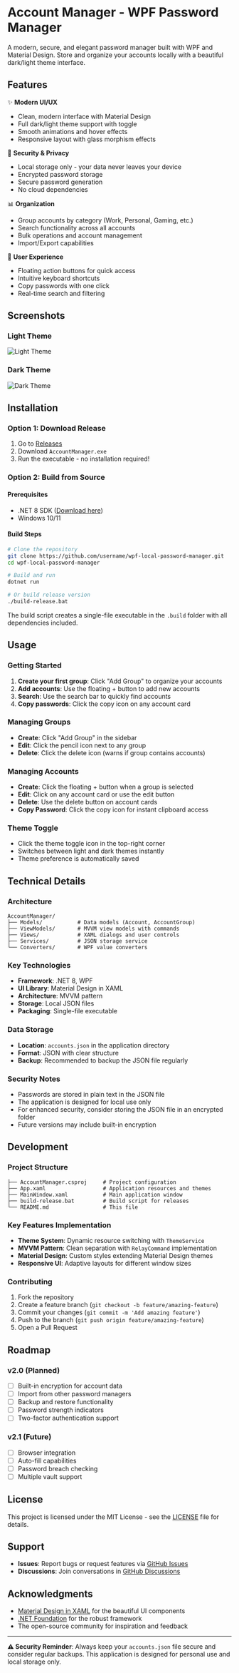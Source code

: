 # Account Manager - WPF Password Manager

A modern, secure, and elegant password manager built with WPF and Material Design. Store and organize your accounts locally with a beautiful dark/light theme interface.

## Features

✨ **Modern UI/UX**
- Clean, modern interface with Material Design
- Full dark/light theme support with toggle
- Smooth animations and hover effects
- Responsive layout with glass morphism effects

🔐 **Security & Privacy**
- Local storage only - your data never leaves your device
- Encrypted password storage
- Secure password generation
- No cloud dependencies

📊 **Organization**
- Group accounts by category (Work, Personal, Gaming, etc.)
- Search functionality across all accounts
- Bulk operations and account management
- Import/Export capabilities

🎨 **User Experience**
- Floating action buttons for quick access
- Intuitive keyboard shortcuts
- Copy passwords with one click
- Real-time search and filtering

## Screenshots

### Light Theme
![Light Theme](screenshots/light-theme.png)

### Dark Theme
![Dark Theme](screenshots/dark-theme.png)

## Installation

### Option 1: Download Release
1. Go to [Releases](https://github.com/username/wpf-local-password-manager/releases)
2. Download `AccountManager.exe`
3. Run the executable - no installation required!

### Option 2: Build from Source

#### Prerequisites
- .NET 8 SDK ([Download here](https://dotnet.microsoft.com/download/dotnet/8.0))
- Windows 10/11

#### Build Steps
```bash
# Clone the repository
git clone https://github.com/username/wpf-local-password-manager.git
cd wpf-local-password-manager

# Build and run
dotnet run

# Or build release version
./build-release.bat
```

The build script creates a single-file executable in the `.build` folder with all dependencies included.

## Usage

### Getting Started
1. **Create your first group**: Click "Add Group" to organize your accounts
2. **Add accounts**: Use the floating + button to add new accounts
3. **Search**: Use the search bar to quickly find accounts
4. **Copy passwords**: Click the copy icon on any account card

### Managing Groups
- **Create**: Click "Add Group" in the sidebar
- **Edit**: Click the pencil icon next to any group
- **Delete**: Click the delete icon (warns if group contains accounts)

### Managing Accounts
- **Create**: Click the floating + button when a group is selected
- **Edit**: Click on any account card or use the edit button
- **Delete**: Use the delete button on account cards
- **Copy Password**: Click the copy icon for instant clipboard access

### Theme Toggle
- Click the theme toggle icon in the top-right corner
- Switches between light and dark themes instantly
- Theme preference is automatically saved

## Technical Details

### Architecture
```
AccountManager/
├── Models/           # Data models (Account, AccountGroup)
├── ViewModels/       # MVVM view models with commands
├── Views/            # XAML dialogs and user controls
├── Services/         # JSON storage service
└── Converters/       # WPF value converters
```

### Key Technologies
- **Framework**: .NET 8, WPF
- **UI Library**: Material Design in XAML
- **Architecture**: MVVM pattern
- **Storage**: Local JSON files
- **Packaging**: Single-file executable

### Data Storage
- **Location**: `accounts.json` in the application directory
- **Format**: JSON with clear structure
- **Backup**: Recommended to backup the JSON file regularly

### Security Notes
- Passwords are stored in plain text in the JSON file
- The application is designed for local use only
- For enhanced security, consider storing the JSON file in an encrypted folder
- Future versions may include built-in encryption

## Development

### Project Structure
```
├── AccountManager.csproj     # Project configuration
├── App.xaml                  # Application resources and themes
├── MainWindow.xaml           # Main application window
├── build-release.bat         # Build script for releases
└── README.md                 # This file
```

### Key Features Implementation
- **Theme System**: Dynamic resource switching with `ThemeService`
- **MVVM Pattern**: Clean separation with `RelayCommand` implementation
- **Material Design**: Custom styles extending Material Design themes
- **Responsive UI**: Adaptive layouts for different window sizes

### Contributing
1. Fork the repository
2. Create a feature branch (`git checkout -b feature/amazing-feature`)
3. Commit your changes (`git commit -m 'Add amazing feature'`)
4. Push to the branch (`git push origin feature/amazing-feature`)
5. Open a Pull Request

## Roadmap

### v2.0 (Planned)
- [ ] Built-in encryption for account data
- [ ] Import from other password managers
- [ ] Backup and restore functionality
- [ ] Password strength indicators
- [ ] Two-factor authentication support

### v2.1 (Future)
- [ ] Browser integration
- [ ] Auto-fill capabilities
- [ ] Password breach checking
- [ ] Multiple vault support

## License

This project is licensed under the MIT License - see the [LICENSE](LICENSE) file for details.

## Support

- **Issues**: Report bugs or request features via [GitHub Issues](https://github.com/yourusername/wpf-local-password-manager/issues)
- **Discussions**: Join conversations in [GitHub Discussions](https://github.com/yourusername/wpf-local-password-manager/discussions)

## Acknowledgments

- [Material Design in XAML](https://github.com/MaterialDesignInXAML/MaterialDesignInXamlToolkit) for the beautiful UI components
- [.NET Foundation](https://dotnetfoundation.org/) for the robust framework
- The open-source community for inspiration and feedback

---

**⚠️ Security Reminder**: Always keep your `accounts.json` file secure and consider regular backups. This application is designed for personal use and local storage only.